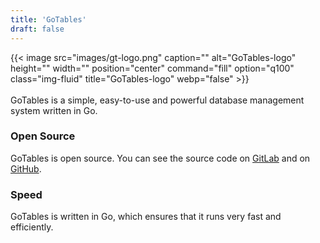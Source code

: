```yaml
---
title: 'GoTables'
draft: false
---
```


{{< image src="images/gt-logo.png" caption="" alt="GoTables-logo" height="" width="" position="center" command="fill" option="q100" class="img-fluid" title="GoTables-logo"  webp="false" >}}
<br>
<br>
GoTables is a simple, easy-to-use and powerful database management system written in Go.

### Open Source

GoTables is open source. You can see the source code on [GitLab](https://git.jereileu.ch/gotables/server/gt-server) and on [GitHub](https://github.com/GoTables-DB/gt-server).

### Speed

GoTables is written in Go, which ensures that it runs very fast and efficiently.